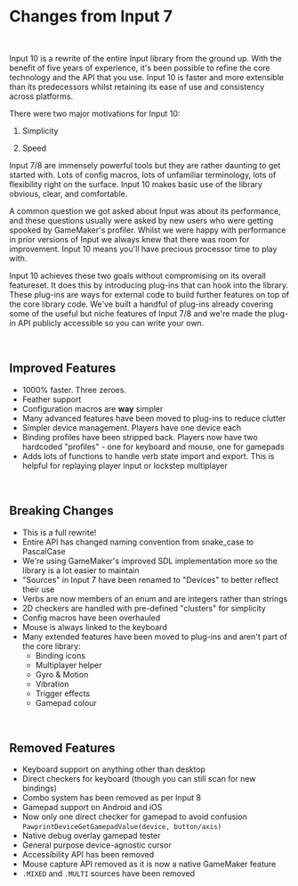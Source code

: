 # Changes from Input 7

&nbsp;

Input 10 is a rewrite of the entire Input library from the ground up. With the benefit of five years of experience, it's been possible to refine the core technology and the API that you use. Input 10 is faster and more extensible than its predecessors whilst retaining its ease of use and consistency across platforms.

There were two major motivations for Input 10:

1. Simplicity

2. Speed

Input 7/8 are immensely powerful tools but they are rather daunting to get started with. Lots of config macros, lots of unfamiliar terminology, lots of flexibility right on the surface. Input 10 makes basic use of the library obvious, clear, and comfortable.

A common question we got asked about Input was about its performance, and these questions usually were asked by new users who were getting spooked by GameMaker's profiler. Whilst we were happy with performance in prior versions of Input we always knew that there was room for improvement. Input 10 means you'll have precious processor time to play with.

Input 10 achieves these two goals without compromising on its overall featureset. It does this by introducing plug-ins that can hook into the library. These plug-ins are ways for external code to build further features on top of the core library code. We've built a handful of plug-ins already covering some of the useful but niche features of Input 7/8 and we're made the plug-in API publicly accessible so you can write your own.

&nbsp;

## Improved Features

- 1000% faster. Three zeroes.
- Feather support
- Configuration macros are **way** simpler
- Many advanced features have been moved to plug-ins to reduce clutter
- Simpler device management. Players have one device each
- Binding profiles have been stripped back. Players now have two hardcoded "profiles" - one for keyboard and mouse, one for gamepads
- Adds lots of functions to handle verb state import and export. This is helpful for replaying player input or lockstep multiplayer

&nbsp;

## Breaking Changes

- This is a full rewrite!
- Entire API has changed naming convention from snake_case to PascalCase
- We're using GameMaker's improved SDL implementation more so the library is a lot easier to maintain
- "Sources" in Input 7 have been renamed to "Devices" to better reflect their use
- Verbs are now members of an enum and are integers rather than strings
- 2D checkers are handled with pre-defined "clusters" for simplicity
- Config macros have been overhauled
- Mouse is always linked to the keyboard
- Many extended features have been moved to plug-ins and aren't part of the core library:
  - Binding icons
  - Multiplayer helper
  - Gyro & Motion
  - Vibration
  - Trigger effects
  - Gamepad colour

&nbsp;

## Removed Features

- Keyboard support on anything other than desktop
- Direct checkers for keyboard (though you can still scan for new bindings)
- Combo system has been removed as per Input 8
- Gamepad support on Android and iOS
- Now only one direct checker for gamepad to avoid confusion `PawprintDeviceGetGamepadValue(device, button/axis)`
- Native debug overlay gamepad tester
- General purpose device-agnostic cursor
- Accessibility API has been removed
- Mouse capture API removed as it is now a native GameMaker feature
- `.MIXED` and `.MULTI` sources have been removed